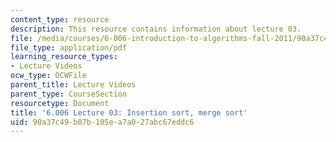 ```yaml
---
content_type: resource
description: This resource contains information about lecture 03.
file: /media/courses/6-006-introduction-to-algorithms-fall-2011/90a37c49b07b105ea7a027abc67eddc6_MIT6_006F11_lec03.pdf
file_type: application/pdf
learning_resource_types:
- Lecture Videos
ocw_type: OCWFile
parent_title: Lecture Videos
parent_type: CourseSection
resourcetype: Document
title: '6.006 Lecture 03: Insertion sort, merge sort'
uid: 90a37c49-b07b-105e-a7a0-27abc67eddc6
---
```

